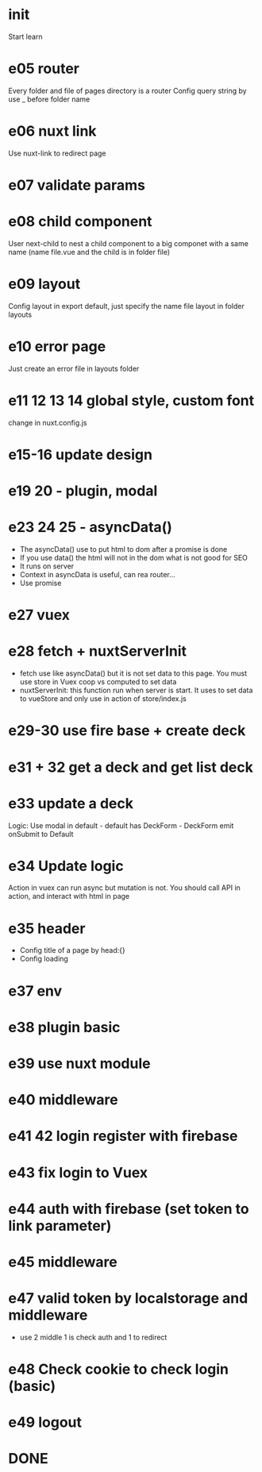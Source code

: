 # init
Start learn
# e05 router
Every folder and file of pages directory is a router
Config query string by use _ before folder name

# e06 nuxt link
Use nuxt-link to redirect page

# e07 validate params

# e08 child component
User next-child to nest a child component to a big componet with a same name (name file.vue and the child is in folder file)

# e09 layout
Config layout in export default, just specify the name file layout in folder layouts

# e10 error page 
Just create an error file in layouts folder

# e11 12 13 14 global style, custom font
change in nuxt.config.js

# e15-16 update design 

# e19 20 - plugin, modal

# e23 24 25 - asyncData()
- The asyncData() use to put html to dom after a promise is done 
- If you use data() the html  will not in the dom what is not good for SEO
- It runs on server 
- Context in asyncData is useful, can rea router...
- Use promise
# e27 vuex
# e28 fetch + nuxtServerInit
- fetch use like asyncData() but it is not set data to this page. You must use store in Vuex coop vs computed to set data
- nuxtServerInit: this function run when server is start. It uses to set data to vueStore and only use in action of store/index.js
# e29-30 use fire base + create deck
# e31 + 32 get a deck and get list deck
# e33 update a deck
Logic: Use modal in default - default has DeckForm - DeckForm emit onSubmit to Default 
# e34 Update logic 
Action in vuex can run async but mutation is not.
You should call API in action, and interact with html in page

# e35 header
- Config title of a page by head:{}
- Config loading
# e37 env
# e38 plugin basic
# e39 use nuxt module
# e40 middleware
# e41 42 login register with firebase 
# e43 fix login to Vuex
# e44 auth with firebase (set token to link parameter)
# e45 middleware
# e47 valid token by localstorage and middleware 
- use 2 middle 1 is check auth and 1 to redirect 
# e48 Check cookie to check login (basic)
# e49 logout

# DONE
